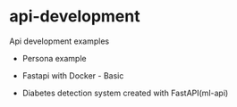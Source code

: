 # api-development
Api development examples

- Persona example

- Fastapi with Docker - Basic

- Diabetes detection system created with FastAPI(ml-api)

